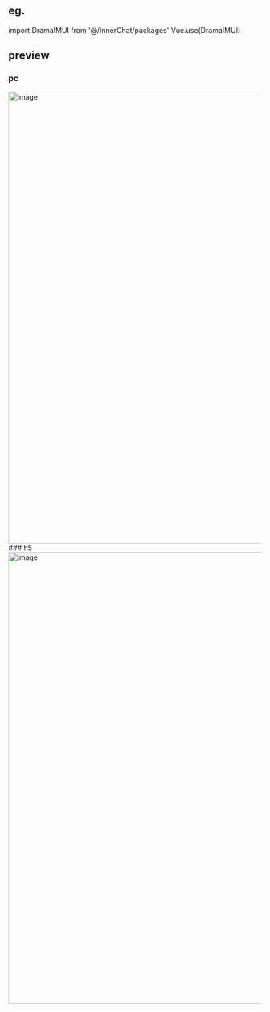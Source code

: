 ## eg.
import DramaIMUI from '@/InnerChat/packages'
Vue.use(DramaIMUI)

## preview 
### pc
<img width="900" alt="image" src="https://user-images.githubusercontent.com/50430835/172328555-ad69a41b-fe1f-4a6f-85e3-8fa674ac0e0c.png">
### h5
<img width="900" alt="image" src="https://user-images.githubusercontent.com/50430835/172329972-4f7576cf-8ffb-4672-8f8b-726fa725d1c7.png">



